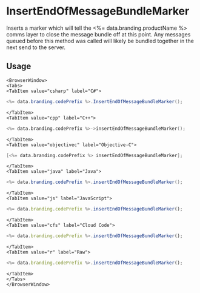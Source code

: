 # InsertEndOfMessageBundleMarker

Inserts a marker which will tell the <%= data.branding.productName %> comms layer to close the message bundle off at this point. Any messages queued before this method was called will likely be bundled together in the next send to the server.

## Usage

```mdx-code-block
<BrowserWindow>
<Tabs>
<TabItem value="csharp" label="C#">
```

```csharp
<%= data.branding.codePrefix %>.InsertEndOfMessageBundleMarker();
```

```mdx-code-block
</TabItem>
<TabItem value="cpp" label="C++">
```

```cpp
<%= data.branding.codePrefix %>->insertEndOfMessageBundleMarker();
```

```mdx-code-block
</TabItem>
<TabItem value="objectivec" label="Objective-C">
```

```objectivec
[<%= data.branding.codePrefix %> insertEndOfMessageBundleMarker];
```

```mdx-code-block
</TabItem>
<TabItem value="java" label="Java">
```

```java
<%= data.branding.codePrefix %>.insertEndOfMessageBundleMarker();
```

```mdx-code-block
</TabItem>
<TabItem value="js" label="JavaScript">
```

```javascript
<%= data.branding.codePrefix %>.insertEndOfMessageBundleMarker();
```

```mdx-code-block
</TabItem>
<TabItem value="cfs" label="Cloud Code">
```

```javascript
<%= data.branding.codePrefix %>.insertEndOfMessageBundleMarker();
```

```mdx-code-block
</TabItem>
<TabItem value="r" label="Raw">
```

```javascript
<%= data.branding.codePrefix %>.insertEndOfMessageBundleMarker();
```

```mdx-code-block
</TabItem>
</Tabs>
</BrowserWindow>
```

